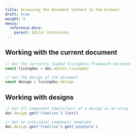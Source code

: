 ```yaml
---
title: Accessing the document content in the browser
draft: true
weight: 3
menus:
  reference-docs:
    parent: Editor Extensions
---
```


## Working with the current document

```js
// Get the currently loaded livingdocs-framework document
const livingdoc = doc.editor.livingdoc

// Get the design of the document
const design = livingdoc.design
```


## Working with designs

```js
// Get all component identifiers of a design as an array
doc.design.get('timeline').list()

// Get an individual component template
doc.design.get('timeline').get('peephole')
```
